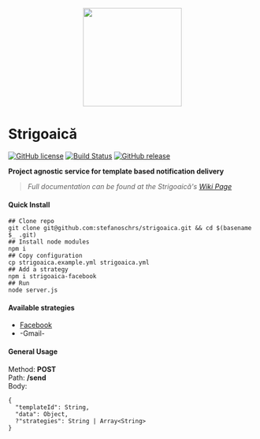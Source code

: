 <p align="center">
	<img width="200px" src="https://image.ibb.co/h0Uz4G/witch_on_a_broomstick_480x480.jpg"/>
</p>

# Strigoaică
[![GitHub license](https://img.shields.io/github/license/stefanoschrs/strigoaica.svg)](https://github.com/stefanoschrs/strigoaica/blob/master/LICENSE.md) [![Build Status](https://travis-ci.org/stefanoschrs/strigoaica.svg?branch=master)](https://travis-ci.org/stefanoschrs/strigoaica) [![GitHub release](https://img.shields.io/github/release/stefanoschrs/strigoaica.svg)](https://github.com/stefanoschrs/strigoaica/releases)

**Project agnostic service for template based notification delivery**
> *Full documentation can be found at the Strigoaică's [Wiki Page](https://github.com/stefanoschrs/strigoaica/wiki)*

#### Quick Install
```
## Clone repo
git clone git@github.com:stefanoschrs/strigoaica.git && cd $(basename $_ .git)
## Install node modules
npm i
## Copy configuration
cp strigoaica.example.yml strigoaica.yml
## Add a strategy
npm i strigoaica-facebook
## Run
node server.js
```

#### Available strategies
- [Facebook](https://github.com/stefanoschrs/strigoaica-facebook)
- -Gmail-

#### General Usage
Method: **POST**   
Path: **/send**   
Body: 
```
{  
  "templateId": String,  
  "data": Object,  
  ?"strategies": String | Array<String>  
}  
``` 
